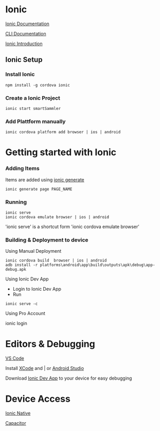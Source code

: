 # Ionic

[Ionic Documentation](https://ionicframework.com/docs/)

[CLI Documentation](https://ionicframework.com/docs/cli/)

[Ionic Introduction](https://ionicthemes.com/tutorials/about/building-a-complete-mobile-app-with-ionic-3)

## Ionic Setup

### Install Ionic

```
npm install -g cordova ionic
```

### Create a Ionic Project

```
ionic start smartSammler
```

### Add Plattform manually

```
ionic cordova platform add browser | ios | android
```

# Getting started with Ionic

### Adding Items

Items are added using [ionic generate](https://ionicframework.com/docs/cli/generate/)

```
ionic generate page PAGE_NAME
```

### Running

```
ionic serve
ionic cordova emulate browser | ios | android
```

'ionic serve' is a shortcut form 'ionic cordova emulate browser'

### Building & Deployment to device

Using Manual Deployment

```
ionic cordova build  browser | ios | android
adb install -r platforms\android\app\build\outputs\apk\debug\app-debug.apk
```

Using Ionic Dev App

- Login to Ionic Dev App
- Run

```
ionic serve -c
```

Using Pro Account

ionic login

# Editors & Debugging

[VS Code](https://code.visualstudio.com/)

Install [XCode](https://developer.apple.com/xcode/) and | or [Android Studio](https://developer.android.com/studio/)

Download [Ionic Dev App](https://ionicframework.com/docs/pro/devapp/) to your device for easy debugging

# Device Access

[Ionic Native](https://ionicframework.com/docs/native/)

[Capacitor](https://capacitor.ionicframework.com/)

